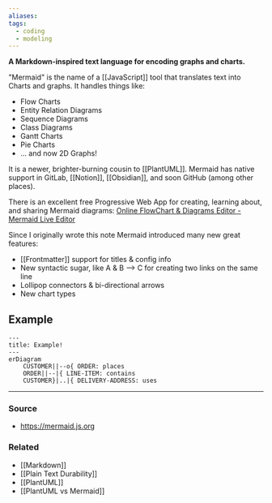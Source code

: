 ```yaml
---
aliases: 
tags:
  - coding
  - modeling
---
```

**A Markdown-inspired text language for encoding graphs and charts.**

"Mermaid" is the name of a [[JavaScript]] tool that translates text into Charts and graphs. It handles things like:

- Flow Charts
- Entity Relation Diagrams
- Sequence Diagrams
- Class Diagrams
- Gantt Charts
- Pie Charts
- ... and now 2D Graphs!

It is a newer, brighter-burning cousin to [[PlantUML]]. Mermaid has native support in GitLab, [[Notion]], [[Obsidian]], and soon GitHub (among other places).

There is an excellent free Progressive Web App for creating, learning about, and sharing Mermaid diagrams:
[Online FlowChart & Diagrams Editor - Mermaid Live Editor](https://mermaid.live)

Since I originally wrote this note Mermaid introduced many new great features:
- [[Frontmatter]] support for titles & config info
- New syntactic sugar, like A & B --> C for creating two links on the same line
- Lollipop connectors & bi-directional arrows 
- New chart types

## Example

```mermaid
---
title: Example!
---
erDiagram
    CUSTOMER||--o{ ORDER: places
    ORDER||--|{ LINE-ITEM: contains
    CUSTOMER}|..|{ DELIVERY-ADDRESS: uses
```

---

### Source
- https://mermaid.js.org

### Related
- [[Markdown]] 
- [[Plain Text Durability]] 
- [[PlantUML]] 
- [[PlantUML vs Mermaid]]